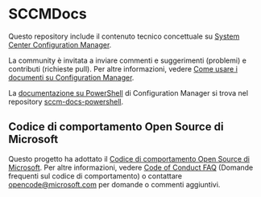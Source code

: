 # <a name="sccmdocs"></a>SCCMDocs

Questo repository include il contenuto tecnico concettuale su [System Center Configuration Manager](https://docs.microsoft.com/sccm).

La community è invitata a inviare commenti e suggerimenti (problemi) e contributi (richieste pull). Per altre informazioni, vedere [Come usare i documenti su Configuration Manager](https://docs.microsoft.com/sccm/core/understand/use-docs). 

La [documentazione su PowerShell](https://docs.microsoft.com/powershell/sccm/overview?view=sccm-ps) di Configuration Manager si trova nel repository [sccm-docs-powershell](https://github.com/MicrosoftDocs/sccm-docs-powershell).

## <a name="microsoft-open-source-code-of-conduct"></a>Codice di comportamento Open Source di Microsoft

Questo progetto ha adottato il [Codice di comportamento Open Source di Microsoft](https://opensource.microsoft.com/codeofconduct/).
Per altre informazioni, vedere [Code of Conduct FAQ](https://opensource.microsoft.com/codeofconduct/faq/) (Domande frequenti sul codice di comportamento) o contattare [opencode@microsoft.com](mailto:opencode@microsoft.com) per domande o commenti aggiuntivi. 

